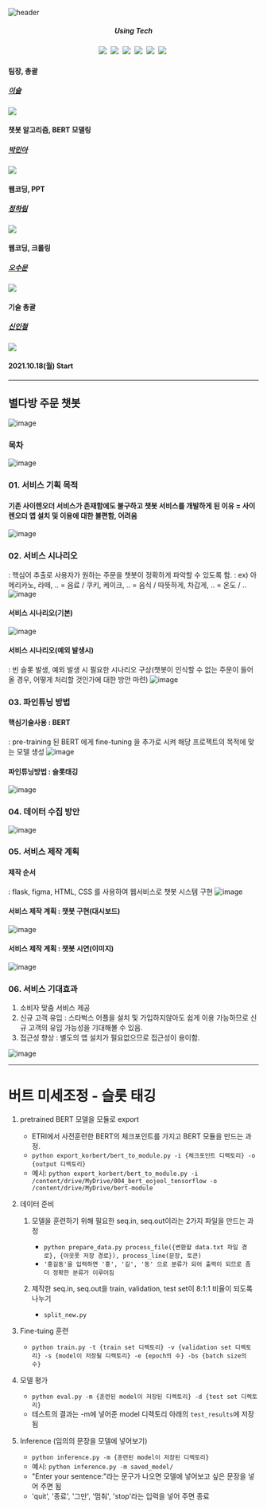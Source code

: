 ![header](https://capsule-render.vercel.app/api?type=waving&color=random&text=Slot-Tagging&animation=fadeIn&fontColor=B5B5B6)

<h5 align='center'> Using Tech </h5>

<p align='center'>
  <img src="https://img.shields.io/badge/Python-3766AB?style=flat-square&logo=Python&logoColor=white"/></a>&nbsp
  <img src="https://img.shields.io/badge/Jupyter-F37626?style=flat-square&logo=Jupyter&logoColor=white"/></a>&nbsp
  <img src="https://img.shields.io/badge/Colab-F9AB00?style=flat-square&logo=Google Colab&logoColor=white"/></a>&nbsp
  <img src="https://img.shields.io/badge/Flask-000000?style=flat-square&logo=Flask&logoColor=white"/></a>&nbsp
  <img src="https://img.shields.io/badge/Selenium-43B02A?style=flat-square&logo=Selenium&logoColor=white"/></a>&nbsp
  <img src="https://img.shields.io/badge/Numpy-013243?style=flat-square&logo=Numpy&logoColor=white"/></a>&nbsp
</p>



#### 팀장, 총괄
##### [이슬](https://github.com/seuly1203)
![](https://github-profile-summary-cards.vercel.app/api/cards/profile-details?username=seuly1203&theme=monokai)
#### 챗봇 알고리즘, BERT 모델링
##### [박민아](https://github.com/parkmina365)
![](https://github-profile-summary-cards.vercel.app/api/cards/profile-details?username=parkmina365&theme=monokai)
#### 웹코딩, PPT
##### [정하림](https://github.com/hharimjung)
![](https://github-profile-summary-cards.vercel.app/api/cards/profile-details?username=hharimjung&theme=monokai)
#### 웹코딩, 크롤링
##### [오수문](https://github.com/sumunoh)
![](https://github-profile-summary-cards.vercel.app/api/cards/profile-details?username=sumunoh&theme=monokai)
#### 기술 총괄
##### [신인철](https://github.com/InChil2)
![](https://github-profile-summary-cards.vercel.app/api/cards/profile-details?username=InChil2&theme=monokai)

#### 2021.10.18(월) Start
----------------------------------------------------------------------------------------------------------------------------------------------------
## 별다방 주문 챗봇
![image](https://user-images.githubusercontent.com/86215518/143837501-67352039-9096-482b-92de-962c4f45fe11.jpg)


### 목차
![image](https://user-images.githubusercontent.com/86215518/143837540-25d92f22-4c62-4823-b215-5d552f44a506.jpg)



### 01. 서비스 기획 목적
#### 기존 사이렌오더 서비스가 존재함에도 불구하고 챗봇 서비스를 개발하게 된 이유 = 사이렌오더 앱 설치 및 이용에 대한 불편함, 어려움
![image](https://user-images.githubusercontent.com/86215518/143963783-573a9b96-a283-4fd1-bd5f-4cbe89b0df6d.jpg)




### 02. 서비스 시나리오
: 핵심어 추출로 사용자가 원하는 주문을 챗봇이 정확하게 파악할 수 있도록 함.
: ex) 아메리카노, 라떼, .. = 음료 / 쿠키, 케이크, .. = 음식 / 따뜻하게, 차갑게, .. = 온도 / ..
![image](https://user-images.githubusercontent.com/86215518/143963963-c0a4ab21-d0bd-4377-b0de-9c6be1d91c7c.jpg)

#### 서비스 시나리오(기본)
![image](https://user-images.githubusercontent.com/86215518/143965388-fcab1642-b576-418c-98ce-10f45d21f671.jpg)

#### 서비스 시나리오(예외 발생시)
: 빈 슬롯 발생, 예외 발생 시 필요한 시나리오 구상(챗봇이 인식할 수 없는 주문이 들어올 경우, 어떻게 처리할 것인가에 대한 방안 마련)
![image](https://user-images.githubusercontent.com/86215518/143964415-28852eb3-e3d0-4c14-8598-69764f438fbd.jpg)




### 03. 파인튜닝 방법
#### 핵심기술사용 : BERT
: pre-training 된 BERT 에게 fine-tuning 을 추가로 시켜 해당 프로젝트의 목적에 맞는 모델 생성
![image](https://user-images.githubusercontent.com/86215518/143964504-6ca65eae-3fdb-4f44-b456-541d1218b6fb.jpg)

#### 파인튜닝방법 : 슬롯태깅
![image](https://user-images.githubusercontent.com/86215518/143964574-87b4def6-6981-42c3-80be-5665d5244ea5.jpg)



### 04. 데이터 수집 방안
![image](https://user-images.githubusercontent.com/86215518/143964886-bdb217db-0460-4bb2-9090-a281e14bbea5.jpg)



### 05. 서비스 제작 계획
#### 제작 순서
: flask, figma, HTML, CSS 를 사용하여 웹서비스로 챗봇 시스템 구현
![image](https://user-images.githubusercontent.com/86215518/143964983-446a9da5-1162-4fe7-9a66-016a05ab905e.jpg)

#### 서비스 제작 계획 : 챗봇 구현(대시보드)
![image](https://user-images.githubusercontent.com/86215518/143965023-e2920c86-c6ed-4f81-9c42-1de3ce4f36e7.jpg)

#### 서비스 제작 계획 : 챗봇 시연(이미지)
![image](https://user-images.githubusercontent.com/86215518/143965045-afac7883-0313-4d32-8b51-7ad082c075f5.jpg)




### 06. 서비스 기대효과
1) 소비자 맞춤 서비스 제공
2) 신규 고객 유입 : 스타벅스 어플을 설치 및 가입하지않아도 쉽게 이용 가능하므로 신규 고객의 유입 가능성을 기대해볼 수 있음.
3) 접근성 향상 : 별도의 앱 설치가 필요없으므로 접근성이 용이함.


![image](https://user-images.githubusercontent.com/86215518/143965240-2b3a95c3-22c0-45e9-b72e-610a41c5b7ba.jpg)

----------------------------------------------------------------------------------------------------------------------------------------------------

# 버트 미세조정 - 슬롯 태깅  
  
1. pretrained BERT 모델을 모듈로 export  

    - ETRI에서 사전훈련한 BERT의 체크포인트를 가지고 BERT 모듈을 만드는 과정.  
    - `python export_korbert/bert_to_module.py -i {체크포인트 디렉토리} -o {output 디렉토리}`   
    - 예시: `python export_korbert/bert_to_module.py -i /content/drive/MyDrive/004_bert_eojeol_tensorflow -o /content/drive/MyDrive/bert-module`  
  
2. 데이터 준비

    1) 모델을 훈련하기 위해 필요한 seq.in, seq.out이라는 2가지 파일을 만드는 과정  
       - `python prepare_data.py process_file({변환할 data.txt 파일 경로}, {아웃풋 저장 경로}), process_line(문장, 토큰)`
       - `'홍길동'을 입력하면 '홍', '길', '동' 으로 분류가 되어 출력이 되므로 좀 더 정확한 분류가 이루어짐`
      
    2) 제작한 seq.in, seq.out을 train, validation, test set이 8:1:1 비율이 되도록 나누기
       - `split_new.py`

3. Fine-tuing 훈련  

    - `python train.py -t {train set 디렉토리} -v {validation set 디렉토리} -s {model이 저장될 디렉토리} -e {epoch의 수} -bs {batch size의 수}`
  
4. 모델 평가  

    - `python eval.py -m {훈련된 model이 저장된 디렉토리} -d {test set 디렉토리}`  
    - 테스트의 결과는 -m에 넣어준 model 디렉토리 아래의 `test_results`에 저장됨 
  
5. Inference (임의의 문장을 모델에 넣어보기)  

    - `python inference.py -m {훈련된 model이 저장된 디렉토리}`  
    - 예시: `python inference.py -m saved_model/`   
    - "Enter your sentence:"라는 문구가 나오면 모델에 넣어보고 싶은 문장을 넣어 주면 됨  
    - 'quit', '종료', '그만', '멈춰', 'stop'라는 입력을 넣어 주면 종료
  
